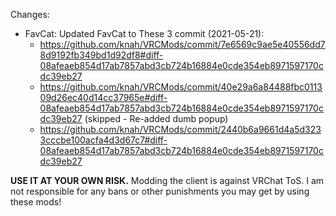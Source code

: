 Changes:
 * FavCat: Updated FavCat to These 3 commit (2021-05-21): 
	* https://github.com/knah/VRCMods/commit/7e6569c9ae5e40556dd78d9192fb349bd1d92df8#diff-08afeaeb854d17ab7857abd3cb724b16884e0cde354eb8971597170cdc39eb27
	* https://github.com/knah/VRCMods/commit/40e29a6a84488fbc011309d26ec40d14cc37965e#diff-08afeaeb854d17ab7857abd3cb724b16884e0cde354eb8971597170cdc39eb27 (skipped - Re-added dumb popup)
	* https://github.com/knah/VRCMods/commit/2440b6a9661d4a5d3233cccbe100acfa4d3d67c7#diff-08afeaeb854d17ab7857abd3cb724b16884e0cde354eb8971597170cdc39eb27

**USE IT AT YOUR OWN RISK.** Modding the client is against VRChat ToS. I am not responsible for any bans or other punishments you may get by using these mods!
